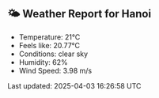 <!-- WEATHER-START -->
## 🌤 Weather Report for Hanoi

- Temperature: 21°C
- Feels like: 20.77°C
- Conditions: clear sky
- Humidity: 62%
- Wind Speed: 3.98 m/s

Last updated: 2025-04-03 16:26:58 UTC
<!-- WEATHER-END -->
